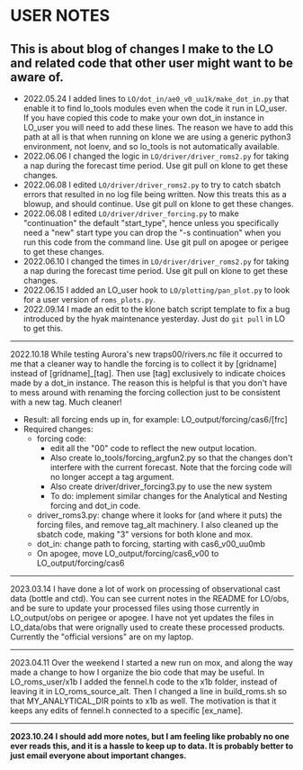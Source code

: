 # USER NOTES

## This is about blog of changes I make to the LO and related code that other user might want to be aware of.

- 2022.05.24 I added lines to `LO/dot_in/ae0_v0_uu1k/make_dot_in.py` that enable it to find lo_tools modules even when the code it run in LO_user. If you have copied this code to make your own dot_in instance in LO_user you will need to add these lines. The reason we have to add this path at all is that when running on klone we are using a generic python3 environment, not loenv, and so lo_tools is not automatically available.
- 2022.06.06 I changed the logic in `LO/driver/driver_roms2.py` for taking a nap during the forecast time period. Use git pull on klone to get these changes.
- 2022.06.08 I edited `LO/driver/driver_roms2.py` to try to catch sbatch errors that resulted in no log file being written.  Now this treats this as a blowup, and should continue. Use git pull on klone to get these changes.
- 2022.06.08 I edited `LO/driver/driver_forcing.py` to make "continuation" the default "start_type", hence unless you specifically need a "new" start type you can drop the "-s continuation" when you run this code from the command line. Use git pull on apogee or perigee to get these changes.
- 2022.06.10 I changed the times in `LO/driver/driver_roms2.py` for taking a nap during the forecast time period. Use git pull on klone to get these changes.
- 2022.06.15 I added an LO_user hook to `LO/plotting/pan_plot.py` to look for a user version of `roms_plots.py`.
- 2022.09.14 I made an edit to the klone batch script template to fix a bug introduced by the hyak maintenance yesterday. Just do `git pull` in LO to get this.

---

2022.10.18 While testing Aurora's new traps00/rivers.nc file it occurred to me that a cleaner way to handle the forcing is to collect it by [gridname] instead of [gridname]_[tag]. Then use [tag] exclusively to indicate choices made by a dot_in instance. The reason this is helpful is that you don't have to mess around with renaming the forcing collection just to be consistent with a new tag. Much cleaner!
- Result: all forcing ends up in, for example: LO_output/forcing/cas6/[frc]
- Required changes:
	- forcing code:
		- edit all the "00" code to reflect the new output location.
		- Also create lo_tools/forcing_argfun2.py so that the changes don't interfere with the current forecast. Note that the forcing code will no longer accept a tag argument.
		- Also create driver/driver_forcing3.py to use the new system
		- To do: implement similar changes for the Analytical and Nesting forcing and dot_in code.
	- driver_roms3.py: change where it looks for (and where it puts) the forcing files, and remove tag_alt machinery. I also cleaned up the sbatch code, making "3" versions for both klone and mox.
	- dot_in: change path to forcing, starting with cas6_v00_uu0mb
	- On apogee, move LO_output/forcing/cas6_v00 to LO_output/forcing/cas6

---

2023.03.14 I have done a lot of work on processing of observational cast data (bottle and ctd). You can see current notes in the README for LO/obs, and be sure to update your processed files using those currently in LO_output/obs on perigee or apogee. I have not yet updates the files in LO_data/obs that were orignally used to create these processed products. Currently the "official versions" are on my laptop.

---

2023.04.11 Over the weekend I started a new run on mox, and along the way made a change to how I organize the bio code that may be useful. In LO_roms_user/x1b I added the fennel.h code to the x1b folder, instead of leaving it in LO_roms_source_alt. Then I changed a line in build_roms.sh so that MY_ANALYTICAL_DIR points to x1b as well. The motivation is that it keeps any edits of fennel.h connected to a specific [ex_name].

---

**2023.10.24 I should add more notes, but I am feeling like probably no one ever reads this, and it is a hassle to keep up to data. It is probably better to just email everyone about important changes.**

